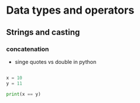 # Data types and operators
## Strings and casting
### concatenation 
- singe quotes vs double in python

```python

x = 10
y = 11

print(x == y)
```